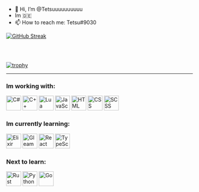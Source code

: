 - 👋 Hi, I’m @Tetsuuuuuuuuuu  
- Im 🇩🇪  
- 📫 How to reach me: Tetsu#9030  

[![GitHub Streak](https://streak-stats.demolab.com?user=Tetsuuuuuuuuuu%20&theme=github-dark-dimmed&date_format=j%20M%5B%20Y%5D&exclude_days=Sun%2CSat)](https://git.io/streak-stats)

<br><br>

[![trophy](https://github-profile-trophy.vercel.app/?username=Tetsuuuuuuuuuu)](https://github.com/ryo-ma/github-profile-trophy)

---

### Im working with:
<p align="left">
  <img src="https://cdn.jsdelivr.net/gh/devicons/devicon/icons/csharp/csharp-original.svg" alt="C#" width="40" height="40"/>
  <img src="https://cdn.jsdelivr.net/gh/devicons/devicon/icons/cplusplus/cplusplus-original.svg" alt="C++" width="40" height="40"/>
  <img src="https://cdn.jsdelivr.net/gh/devicons/devicon/icons/lua/lua-original.svg" alt="Lua" width="40" height="40"/>
  <img src="https://cdn.jsdelivr.net/gh/devicons/devicon/icons/javascript/javascript-original.svg" alt="JavaScript" width="40" height="40"/>
  <img src="https://cdn.jsdelivr.net/gh/devicons/devicon/icons/html5/html5-original.svg" alt="HTML" width="40" height="40"/>
  <img src="https://cdn.jsdelivr.net/gh/devicons/devicon/icons/css3/css3-original.svg" alt="CSS" width="40" height="40"/>
  <img src="https://cdn.jsdelivr.net/gh/devicons/devicon/icons/sass/sass-original.svg" alt="SCSS" width="40" height="40"/>
</p>

### Im currently learning:
<p align="left">
  <img src="https://cdn.jsdelivr.net/gh/devicons/devicon/icons/elixir/elixir-original.svg" alt="Elixir" width="40" height="40"/>
  <img src="https://avatars.githubusercontent.com/u/42937039?s=200&v=4" alt="Gleam" width="40" height="40"/> <!-- Gleam doesn't have a Devicon icon -->
  <img src="https://cdn.jsdelivr.net/gh/devicons/devicon/icons/react/react-original.svg" alt="React" width="40" height="40"/>
  <img src="https://cdn.jsdelivr.net/gh/devicons/devicon/icons/typescript/typescript-original.svg" alt="TypeScript" width="40" height="40"/>
</p>

### Next to learn:
<p align="left">
  <img src="https://rust-lang.org/static/images/rust-logo-blk.svg" alt="Rust" width="40" height="40"/>
  <img src="https://cdn.jsdelivr.net/gh/devicons/devicon/icons/python/python-original.svg" alt="Python" width="40" height="40"/>
  <img src="https://cdn.jsdelivr.net/gh/devicons/devicon/icons/go/go-original.svg" alt="Go" width="40" height="40"/>
</p>

